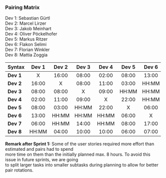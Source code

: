 ### Pairing Matrix
Dev 1: Sebastian Gürtl\
Dev 2: Marcel Lirzer\
Dev 3: Jakob Meinhart\
Dev 4: Oliver Pöckelhofer\
Dev 5: Markus Ritzer\
Dev 6: Flakon Selimi\
Dev 7: Florian Winkler\
Dev 8: Mattia Zoggia

| Syntax      | Dev 1   	  | Dev 2   	  | Dev 3   	  | Dev 4   	  | Dev 5   	  | Dev 6   	  | Dev 7   	  | Dev 8   	  |
| :---        |    :----:   |    :----:   |    :----:   |    :----:   |    :----:   |    :----:   |    :----:   |    :----:   |
| **Dev 1**       | X           | 16:00       | 08:00       | 02:00       | 08:00       | 13:00       | 06:00       | HH:MM       |
| **Dev 2**       | 16:00       | X           | 08:00       | 11:00       | 03:00       | HH:MM       | HH:MM       | 04:00       |
| **Dev 3**       | 08:00       | 08:00       | X           | 09:00       | HH:MM       | HH:MM       | 14:00       | 10:00       |
| **Dev 4**       | 02:00       | 11:00       | 09:00       | X           | 22:00       | HH:MM       | HH:MM       | 10:00       |
| **Dev 5**       | 08:00       | 03:00       | HH:MM       | 22:00       | X           | 06:00       | 08:00       | 06:00       |
| **Dev 6**       | 13:00       | HH:MM       | HH:MM       | HH:MM       | 06:00       | X           | 17:00       | 07:00       |
| **Dev 7**       | 06:00       | HH:MM       | 14:00       | HH:MM       | 08:00       | 17:00       | X           | HH:MM       |
| **Dev 8**       | HH:MM       | 04:00       | 10:00       | 10:00       | 06:00       | 07:00       | HH:MM       | X           |

**Remark after Sprint 1:** Some of the user stories required more effort than estimated and pairs had to spend\
more time on them than the initially planned max. 8 hours. To avoid this issue in future sprints, we are going\
to split larger tasks into smaller subtasks during planning to allow for better pair rotations.